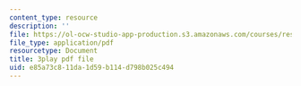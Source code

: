 ```yaml
---
content_type: resource
description: ''
file: https://ol-ocw-studio-app-production.s3.amazonaws.com/courses/res-18-009-learn-differential-equations-up-close-with-gilbert-strang-and-cleve-moler-fall-2015/e85a73c811da1d59b114d798b025c494_kIT2uMxYh6M.pdf
file_type: application/pdf
resourcetype: Document
title: 3play pdf file
uid: e85a73c8-11da-1d59-b114-d798b025c494
---
```

